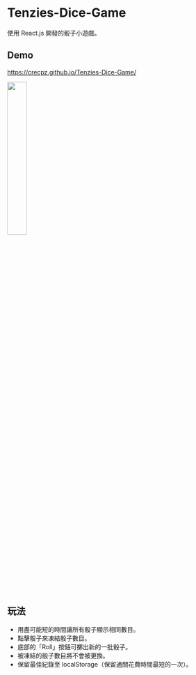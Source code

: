 # Tenzies-Dice-Game
 使用 React.js 開發的骰子小遊戲。

## Demo
https://crecpz.github.io/Tenzies-Dice-Game/

<img src="https://user-images.githubusercontent.com/81663340/200179650-5078d1a1-f186-4400-ac9d-89e949e1e11f.gif" width="30%" />

## 玩法
- 用盡可能短的時間讓所有骰子顯示相同數目。
- 點擊骰子來凍結骰子數目。
- 底部的「Roll」按鈕可擲出新的一批骰子。
- 被凍結的骰子數目將不會被更換。
- 保留最佳紀錄至 localStorage（保留通關花費時間最短的一次）。
